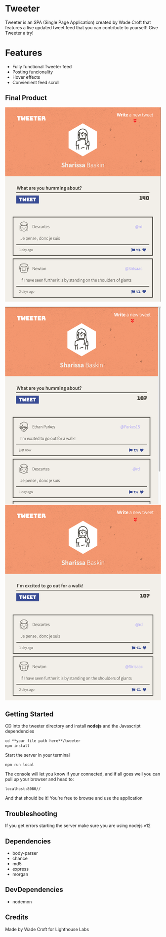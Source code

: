 # Tweeter

Tweeter is an SPA (Single Page Application) created by Wade Croft that features a live updated tweet feed that you can contribute to yourself! Give Tweeter a try!

# Features

* Fully functional Tweeter feed
* Posting funcionality
* Hover effects
* Convienient feed scroll

## Final Product
!["Screenshot 1"](https://github.com/archaemedes/tweeter/blob/master/docs/Tweeter%20Screenshot%20%231.png?raw=true)

!["Screenshot 2"](https://github.com/archaemedes/tweeter/blob/master/docs/Tweeter%20Screenshot%20%232.png?raw=true)
!["Screenshot 3"](https://github.com/archaemedes/tweeter/blob/master/docs/Tweeter%20Screenshot%20%233.png?raw=true)

## Getting Started
CD into the tweeter directory and install **nodejs** and the Javascript dependencies

    cd **your file path here**/tweeter
    npm install
    
Start the server in your terminal

    npm run local
    
The console will let you know if your connected, and if all goes well you can pull up your browser and head to:

    localhost:8080//

And that should be it! You're free to browse and use the application

## Troubleshooting
If you get errors starting the server make sure you are using nodejs v12

## Dependencies
- body-parser
- chance
- md5
- express
- morgan

## DevDependencies
- nodemon


## Credits
Made by Wade Croft for Lighthouse Labs